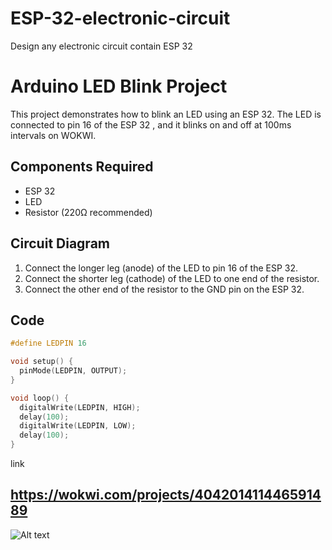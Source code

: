 # ESP-32-electronic-circuit
Design any electronic circuit contain ESP 32 
# Arduino LED Blink Project

This project demonstrates how to blink an LED using an ESP 32. The LED is connected to pin 16 of the ESP 32 , and it blinks on and off at 100ms intervals on WOKWI. 

## Components Required

- ESP 32 
- LED
- Resistor (220Ω recommended)

## Circuit Diagram

1. Connect the longer leg (anode) of the LED to pin 16 of the ESP 32.
2. Connect the shorter leg (cathode) of the LED to one end of the resistor.
3. Connect the other end of the resistor to the GND pin on the ESP 32.

## Code

```cpp
#define LEDPIN 16

void setup() {
  pinMode(LEDPIN, OUTPUT);
}

void loop() {
  digitalWrite(LEDPIN, HIGH);
  delay(100);
  digitalWrite(LEDPIN, LOW);
  delay(100);
}
```
link 
## https://wokwi.com/projects/404201411446591489
![Alt text](URL_to_your_image)
